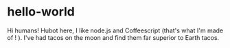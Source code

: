 # hello-world
Hi humans!
Hubot here, I like node.js and Coffeescript (that's what I'm made of ! ).
I've had tacos on the moon and find them far superior to Earth tacos.
